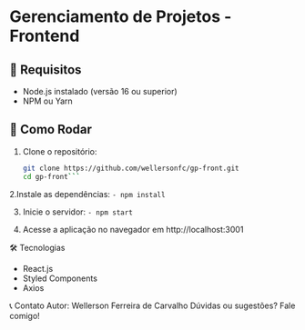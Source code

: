 # Gerenciamento de Projetos - Frontend

## 📌 Requisitos

- Node.js instalado (versão 16 ou superior)
- NPM ou Yarn

## 🚀 Como Rodar

1. Clone o repositório:
   ```bash
   git clone https://github.com/wellersonfc/gp-front.git
   cd gp-front```

2.Instale as dependências:
```- npm install```

3. Inicie o servidor:
```- npm start```

4. Acesse a aplicação no navegador em http://localhost:3001

🛠️ Tecnologias
- React.js
- Styled Components
- Axios

📞 Contato
Autor: Wellerson Ferreira de Carvalho
Dúvidas ou sugestões? Fale comigo!

